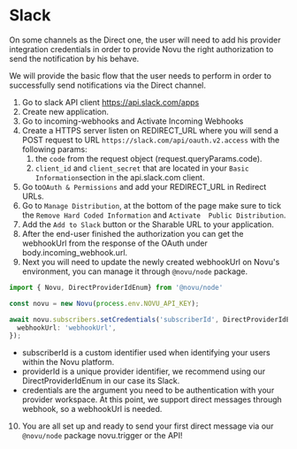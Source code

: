 # Slack

On some channels as the Direct one, the user will need to add his provider integration credentials in order to provide Novu the right authorization to send the notification by his behave.

We will provide the basic flow that the user needs to perform in order to successfully send notifications via the Direct channel.

1. Go to slack API client <https://api.slack.com/apps>
2. Create new application.
3. Go to incoming-webhooks and Activate Incoming Webhooks
4. Create a HTTPS server listen on REDIRECT_URL
where you will send a POST request to URL `https://slack.com/api/oauth.v2.access` with the following params:
   1. the `code` from the request object (request.queryParams.code).
   2. `client_id` and `client_secret` that are located in your `Basic Information`section in the api.slack.com client.
5. Go to`OAuth & Permissions` and add your REDIRECT_URL in Redirect URLs.
6. Go to `Manage Distribution`, at the bottom of the page make sure to tick the `Remove Hard Coded Information` and `Activate  Public Distribution`.
7. Add the `Add to Slack` button or the Sharable URL to your application.
8. After the end-user finished the authorization you can get the webhookUrl from the response of the OAuth under body.incoming_webhook.url.
9. Next you will need to update the newly created webhookUrl on Novu's environment, you can manage it through `@novu/node` package.

  ```typescript
  import { Novu, DirectProviderIdEnum} from '@novu/node'

  const novu = new Novu(process.env.NOVU_API_KEY);

  await novu.subscribers.setCredentials('subscriberId', DirectProviderIdEnum.Slack, {
    webhookUrl: 'webhookUrl',
  });
  ```

- subscriberId is a custom identifier used when identifying your users within the Novu platform.
- providerId is a unique provider identifier, we recommend using our DirectProviderIdEnum in our case its Slack.
- credentials are the argument you need to be authentication with your provider workspace. At this point, we support direct messages through webhook, so a webhookUrl is needed.

<!-- markdownlint-disable MD029 -->
10. You are all set up and ready to send your first direct message via our `@novu/node` package novu.trigger or the API!
<!-- markdownlint-enable MD029 -->
